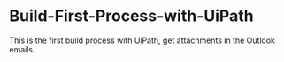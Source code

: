 # Build-First-Process-with-UiPath
This is the first build process with UiPath, get attachments in the Outlook emails.
